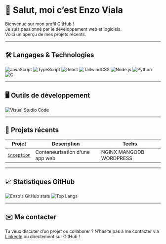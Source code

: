 # 👋 Salut, moi c’est Enzo Viala

Bienvenue sur mon profil GitHub !  
Je suis passionné par le développement web et logiciels.  
Voici un aperçu de mes projets récents.

---

## 🛠️ Langages & Technologies

![JavaScript](https://img.shields.io/badge/-JavaScript-F7DF1E?style=flat-square&logo=javascript&logoColor=black)
![TypeScript](https://img.shields.io/badge/-TypeScript-3178C6?style=flat-square&logo=typescript&logoColor=white)
![React](https://img.shields.io/badge/-React-61DAFB?style=flat-square&logo=react&logoColor=black)
![TailwindCSS](https://img.shields.io/badge/-TailwindCSS-38B2AC?style=flat-square&logo=tailwind-css&logoColor=white)
![Node.js](https://img.shields.io/badge/-Node.js-339933?style=flat-square&logo=node.js&logoColor=white)
![Python](https://img.shields.io/badge/-Python-3776AB?style=flat-square&logo=python&logoColor=white)
![C](https://img.shields.io/badge/-C-00599C?style=flat-square&logo=c&logoColor=white)

---

## 🖥️ Outils de développement

![Visual Studio Code](https://img.shields.io/badge/-Visual%20Studio%20Code-0078d7?style=flat-square&logo=visual-studio-code&logoColor=white)

---

## 📌 Projets récents

| Projet | Description | Techs |
|--------|-------------|-------|
| [`inception`](https://github.com/vialaenzo/inception) | Conteneurisation d'une app web | NGINX  MANGODB  WORDPRESS |

---

## 📈 Statistiques GitHub

![Enzo's GitHub stats](https://github-readme-stats.vercel.app/api?username=vialaenzo&show_icons=true&theme=tokyonight&hide=contribs&count_private=true)
![Top Langs](https://github-readme-stats.vercel.app/api/top-langs/?username=vialaenzo&layout=compact&theme=tokyonight)

---

## ✉️ Me contacter

Tu veux discuter d’un projet ou collaborer ? N’hésite pas à me contacter via [LinkedIn](https://www.linkedin.com/in/vla-enzo/) ou directement sur GitHub !
